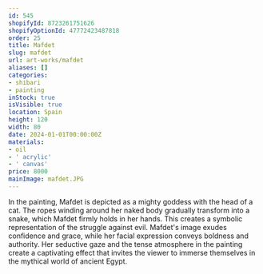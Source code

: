 ```yaml
---
id: 545
shopifyId: 8723261751626
shopifyOptionId: 47772423487818
order: 25
title: Mafdet
slug: mafdet
url: art-works/mafdet
aliases: []
categories:
- shibari
- painting
inStock: true
isVisible: true
location: Spain
height: 120
width: 80
date: 2024-01-01T00:00:00Z
materials:
- oil
- ' acrylic'
- ' canvas'
price: 8000
mainImage: mafdet.JPG
---
```

In the painting, Mafdet is depicted as a mighty goddess with the head of a cat. The ropes winding around her naked body gradually transform into a snake, which Mafdet firmly holds in her hands. This creates a symbolic representation of the struggle against evil. Mafdet's image exudes confidence and grace, while her facial expression conveys boldness and authority. Her seductive gaze and the tense atmosphere in the painting create a captivating effect that invites the viewer to immerse themselves in the mythical world of ancient Egypt.